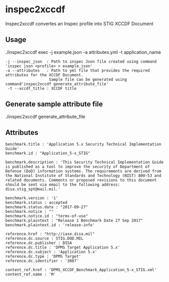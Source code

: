 # inspec2xccdf
Inspec2xccdf convertes an Inspec profile into STIG XCCDF Document

## Usage
./inspec2xccdf exec -j example.json -a attributes.yml -t application_name

	-j --inspec_json  : Path to inspec Json file created using command 'inspec json <profile> > example.json'
	-a --attributes   : Path to yml file that provides the required attributes for the XCCDF Document. 
    				   Sample file can be generated using command'inspec2xccdf generate_attribute_file'
     -t --xccdf_title : XCCDF title

## Generate sample attribute file 
./inspec2xccdf generate_attribute_file 

## Attributes
    benchmark.title : 'Application 5.x Security Technical Implementation Guide'
    benchmark.id : "Application_5-x_STIG" 
    
    benchmark.description : 'This Security Technical Implementation Guide is published as a tool to improve the security of Department of Defense (DoD) information systems. The requirements are derived from the National Institute of Standards and Technology (NIST) 800-53 and related documents. Comments or proposed revisions to this document should be sent via email to the following address: disa.stig_spt@mail.mil.'
    
    benchmark.version : '1'
    benchmark.status : accepted
    benchmark.status.date : "2017-09-27"
    benchmark.notice : ""
    benchmark.notice.id : "terms-of-use" 
    benchmark.plaintext : "Release 1 Benchmark Date 27 Sep 2017"
    benchmark.plaintext.id : 'release-info'

    reference.href : "http://iase.disa.mil"
    reference.dc.source : STIG.DOD.MIL
    reference.dc.publisher : DISA
    reference.dc.title : 'DPMS Target Application 5.x'
    reference.dc.subject : 'Application 5.x'
    reference.dc.type : 'DPMS Target'
    reference.dc.identifier : '3087'

    content_ref.href : 'DPMS_XCCDF_Benchmark_Application_5-x_STIG.xml'
    content_ref.name : 'M'
